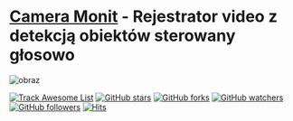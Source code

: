 # [Camera Monit](https://www.cameramonit.com/) - Rejestrator video z detekcją obiektów sterowany głosowo

![obraz](https://github.com/cameramonit/www/assets/5669657/6ba03f60-11cc-45d3-adae-f5442bdd9864)


[![Track Awesome List](https://www.trackawesomelist.com/badge.svg)](https://www.trackawesomelist.com/cameramonit/python) [![GitHub stars](https://img.shields.io/github/stars/cameramonit/www.svg?style=flat&label=Star)](https://github.com/cameramonit/python/stargazers) [![GitHub forks](https://img.shields.io/github/forks/cameramonit/www.svg?style=flat&label=Fork)](https://github.com/cameramonit/python/fork) [![GitHub watchers](https://img.shields.io/github/watchers/cameramonit/www.svg?style=flat&label=Watch)](https://github.com/cameramonit/python/watchers) [![GitHub followers](https://img.shields.io/github/followers/cameramonit.svg?label=Follow)](https://github.com/cameramonit) [![Hits](https://hits.seeyoufarm.com/api/count/incr/badge.svg?url=https%3A%2F%2Fgithub.com%2Fcameramonit%2Fwww&count_bg=%2379C83D&title_bg=%23555555&icon=&icon_color=%23E7E7E7&title=hits&edge_flat=true)](https://hits.seeyoufarm.com)

